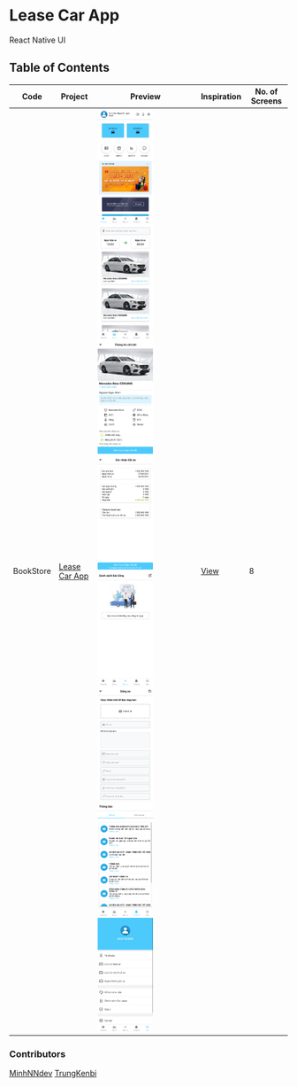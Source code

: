 # Lease Car App

React Native UI


## Table of Contents

| Code | Project | Preview | Inspiration | No. of Screens |
| ------ | ------ | ------ | ------ | ------ |
| BookStore | [Lease Car App](https://github.com/MinhNNDev/CarLeaseMarket) | <img src="https://github.com/MinhNNDev/CarLeaseMarket/blob/master/README/home.png" width="100" /><img src="https://github.com/MinhNNDev/CarLeaseMarket/blob/master/README/lease.png" width="100" /><img src="https://github.com/MinhNNDev/CarLeaseMarket/blob/master/README/details.png" width="100" /><img src="https://github.com/MinhNNDev/CarLeaseMarket/blob/master/README/invoice.png" width="100" /><img src="https://github.com/MinhNNDev/CarLeaseMarket/blob/master/README/listpost.png" width="100" /><img src="https://github.com/MinhNNDev/CarLeaseMarket/blob/master/README/postcar.png" width="100" /><img src="https://github.com/MinhNNDev/CarLeaseMarket/blob/master/README/notify.png" width="100" /><img src="https://github.com/MinhNNDev/CarLeaseMarket/blob/master/README/extend.png" width="100" /> | [View](https://github.com/MinhNNDev/CarLeaseMarket) | 8 |

### Contributors
[MinhNNdev](https://github.com/MinhNNDev)
[TrungKenbi](https://github.com/trungkenbi)
